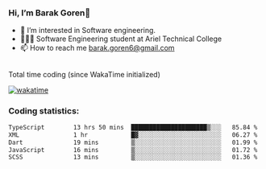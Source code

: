 ###  Hi, I’m Barak Goren👋
- 👀 I’m interested in Software engineering.
- 👨🏼‍🎓 Software Engineering student at Ariel Technical College
- 📫 How to reach me barak.goren6@gmail.com
##
Total time coding (since WakaTime initialized)

[![wakatime](https://wakatime.com/badge/user/5cc5ec80-a806-4ca2-a704-db29274e48cd.svg)](https://wakatime.com/@5cc5ec80-a806-4ca2-a704-db29274e48cd)

   
### Coding statistics:

<!--START_SECTION:waka-->

```txt
TypeScript        13 hrs 50 mins  █████████████████████▒░░░   85.84 %
XML               1 hr            █▓░░░░░░░░░░░░░░░░░░░░░░░   06.27 %
Dart              19 mins         ▒░░░░░░░░░░░░░░░░░░░░░░░░   01.99 %
JavaScript        16 mins         ▒░░░░░░░░░░░░░░░░░░░░░░░░   01.72 %
SCSS              13 mins         ▒░░░░░░░░░░░░░░░░░░░░░░░░   01.36 %
```

<!--END_SECTION:waka-->

<!---
barakgoren/barakgoren is a ✨ special ✨ repository because its `README.md` (this file) appears on your GitHub profile.
You can click the Preview link to take a look at your changes.
--->
